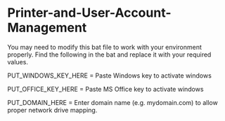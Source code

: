# Printer-and-User-Account-Management

You may need to modify this bat file to work with your environment properly.
Find the following in the bat and replace it with your required values. 



PUT_WINDOWS_KEY_HERE = Paste Windows key to activate windows

PUT_OFFICE_KEY_HERE = Paste MS Office key to activate windows

PUT_DOMAIN_HERE = Enter domain name (e.g. mydomain.com) to allow proper network drive mapping. 
